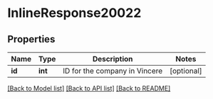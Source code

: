 # InlineResponse20022

## Properties
Name | Type | Description | Notes
------------ | ------------- | ------------- | -------------
**id** | **int** | ID for the company in Vincere | [optional] 

[[Back to Model list]](../../README.md#documentation-for-models) [[Back to API list]](../../README.md#documentation-for-api-endpoints) [[Back to README]](../../README.md)

